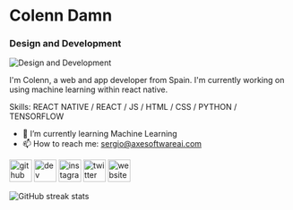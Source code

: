 # Colenn Damn
### Design and Development
![Design and Development](https://pbs.twimg.com/profile_banners/1376658111772168192/1659531094/1500x500)

I'm Colenn, a web and app developer from Spain. I'm currently working on using machine learning within react native.

Skills: REACT NATIVE / REACT / JS / HTML / CSS / PYTHON / TENSORFLOW 

- 🌱 I’m currently learning Machine Learning 
- 📫 How to reach me: sergio@axesoftwareai.com 


[<img src='https://cdn.jsdelivr.net/npm/simple-icons@3.0.1/icons/github.svg' alt='github' height='40'>](https://github.com/colenndamn)  [<img src='https://cdn.jsdelivr.net/npm/simple-icons@3.0.1/icons/dev-dot-to.svg' alt='dev' height='40'>](https://dev.to/colenndamn)  [<img src='https://cdn.jsdelivr.net/npm/simple-icons@3.0.1/icons/instagram.svg' alt='instagram' height='40'>](https://www.instagram.com/colenndamn/)  [<img src='https://cdn.jsdelivr.net/npm/simple-icons@3.0.1/icons/twitter.svg' alt='twitter' height='40'>](https://twitter.com/colenndamn)  [<img src='https://cdn.jsdelivr.net/npm/simple-icons@3.0.1/icons/icloud.svg' alt='website' height='40'>](axesoftwareai.com)  

![GitHub streak stats](https://github-readme-streak-stats.herokuapp.com/?user=colenndamn)  


